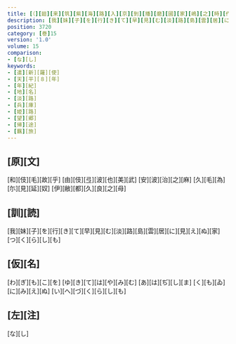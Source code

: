 ```yaml
---
title: [（][廻][来][筑][紫][海][路][入][京][到][播][磨][國][家][嶋][之][時][作][歌][五][首][）]
description: [我][妹][子][を][行][き][て][早][見][む][淡][路][島][雲][居][に][見][え][ぬ][家][つ][く][ら][し][も]
position: 3720
category: [巻]15
version: '1.0'
volume: 15
comparison:
- [な][し]
keywords:
- [遣][新][羅][使]
- [天][平][８][年]
- [年][紀]
- [地][名]
- [淡][路]
- [兵][庫]
- [姫][路]
- [望][郷]
- [帰][途]
- [羈][旅]
---
```


## [原][文]

[和][伎][毛][故][乎] [由][伎][弖][波][也][美][武] [安][波][治][之][麻] [久][毛][為][尓][見][延][奴] [伊][敝][都][久][良][之][母]

## [訓][読]

[我][妹][子][を][行][き][て][早][見][む][淡][路][島][雲][居][に][見][え][ぬ][家][つ][く][ら][し][も]

## [仮][名]

[わ][ぎ][も][こ][を] [ゆ][き][て][は][や][み][む] [あ][は][ぢ][し][ま] [く][も][ゐ][に][み][え][ぬ] [い][へ][づ][く][ら][し][も]

## [左][注]

[な][し]
